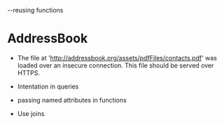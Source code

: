 --reusing functions 

# AddressBook

* The file at 'http://addressbook.org/assets/pdfFiles/contacts.pdf' was loaded over an insecure connection. This file should be served over HTTPS.

* Intentation in queries
* passing named attributes in functions
* Use joins 